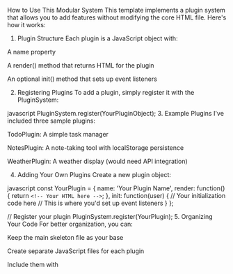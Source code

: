 How to Use This Modular System
This template implements a plugin system that allows you to add features without modifying the core HTML file. Here's how it works:

1. Plugin Structure
Each plugin is a JavaScript object with:

A name property

A render() method that returns HTML for the plugin

An optional init() method that sets up event listeners

2. Registering Plugins
To add a plugin, simply register it with the PluginSystem:

javascript
PluginSystem.register(YourPluginObject);
3. Example Plugins
I've included three sample plugins:

TodoPlugin: A simple task manager

NotesPlugin: A note-taking tool with localStorage persistence

WeatherPlugin: A weather display (would need API integration)

4. Adding Your Own Plugins
Create a new plugin object:

javascript
const YourPlugin = {
    name: 'Your Plugin Name',
    render: function() {
        return `
            <!-- Your HTML here -->
        `;
    },
    init: function(user) {
        // Your initialization code here
        // This is where you'd set up event listeners
    }
};

// Register your plugin
PluginSystem.register(YourPlugin);
5. Organizing Your Code
For better organization, you can:

Keep the main skeleton file as your base

Create separate JavaScript files for each plugin

Include them with <script> tags after the main code

6. Firebase Integration
The template includes Firebase authentication setup. Remember to:

Replace the Firebase config with your own

Implement the authentication functions (I've omitted them for brevity)

This modular approach lets you build your app like Lego blocks - adding and removing features as needed without touching the core template.# WebAppTPLMOD
